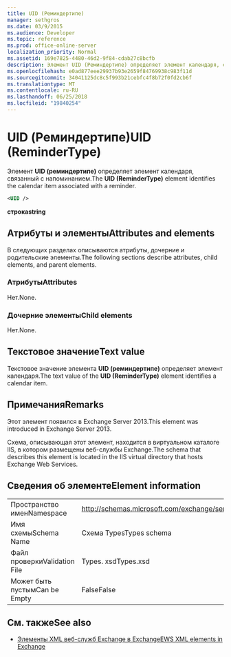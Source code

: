 ```yaml
---
title: UID (Реминдертипе)
manager: sethgros
ms.date: 03/9/2015
ms.audience: Developer
ms.topic: reference
ms.prod: office-online-server
localization_priority: Normal
ms.assetid: 169e7825-4480-46d2-9f84-cdab27c8bcfb
description: Элемент UID (Реминдертипе) определяет элемент календаря, связанный с напоминанием.
ms.openlocfilehash: e0ad877eee29937b93e2659f84769938c983f11d
ms.sourcegitcommit: 34041125dc8c5f993b21cebfc4f8b72f0fd2cb6f
ms.translationtype: MT
ms.contentlocale: ru-RU
ms.lasthandoff: 06/25/2018
ms.locfileid: "19840254"
---
```

# <a name="uid-remindertype"></a><span data-ttu-id="c2c98-103">UID (Реминдертипе)</span><span class="sxs-lookup"><span data-stu-id="c2c98-103">UID (ReminderType)</span></span>

<span data-ttu-id="c2c98-104">Элемент **UID (реминдертипе)** определяет элемент календаря, связанный с напоминанием.</span><span class="sxs-lookup"><span data-stu-id="c2c98-104">The **UID (ReminderType)** element identifies the calendar item associated with a reminder.</span></span> 
  
```XML
<UID />
```

 <span data-ttu-id="c2c98-105">**строка**</span><span class="sxs-lookup"><span data-stu-id="c2c98-105">**string**</span></span>
## <a name="attributes-and-elements"></a><span data-ttu-id="c2c98-106">Атрибуты и элементы</span><span class="sxs-lookup"><span data-stu-id="c2c98-106">Attributes and elements</span></span>

<span data-ttu-id="c2c98-107">В следующих разделах описываются атрибуты, дочерние и родительские элементы.</span><span class="sxs-lookup"><span data-stu-id="c2c98-107">The following sections describe attributes, child elements, and parent elements.</span></span>
  
### <a name="attributes"></a><span data-ttu-id="c2c98-108">Атрибуты</span><span class="sxs-lookup"><span data-stu-id="c2c98-108">Attributes</span></span>

<span data-ttu-id="c2c98-109">Нет.</span><span class="sxs-lookup"><span data-stu-id="c2c98-109">None.</span></span>
  
### <a name="child-elements"></a><span data-ttu-id="c2c98-110">Дочерние элементы</span><span class="sxs-lookup"><span data-stu-id="c2c98-110">Child elements</span></span>

<span data-ttu-id="c2c98-111">Нет.</span><span class="sxs-lookup"><span data-stu-id="c2c98-111">None.</span></span>
  
## <a name="text-value"></a><span data-ttu-id="c2c98-112">Текстовое значение</span><span class="sxs-lookup"><span data-stu-id="c2c98-112">Text value</span></span>

<span data-ttu-id="c2c98-113">Текстовое значение элемента **UID (реминдертипе)** определяет элемент календаря.</span><span class="sxs-lookup"><span data-stu-id="c2c98-113">The text value of the **UID (ReminderType)** element identifies a calendar item.</span></span> 
  
## <a name="remarks"></a><span data-ttu-id="c2c98-114">Примечания</span><span class="sxs-lookup"><span data-stu-id="c2c98-114">Remarks</span></span>

<span data-ttu-id="c2c98-115">Этот элемент появился в Exchange Server 2013.</span><span class="sxs-lookup"><span data-stu-id="c2c98-115">This element was introduced in Exchange Server 2013.</span></span>
  
<span data-ttu-id="c2c98-116">Схема, описывающая этот элемент, находится в виртуальном каталоге IIS, в котором размещены веб-службы Exchange.</span><span class="sxs-lookup"><span data-stu-id="c2c98-116">The schema that describes this element is located in the IIS virtual directory that hosts Exchange Web Services.</span></span>
  
## <a name="element-information"></a><span data-ttu-id="c2c98-117">Сведения об элементе</span><span class="sxs-lookup"><span data-stu-id="c2c98-117">Element information</span></span>

|||
|:-----|:-----|
|<span data-ttu-id="c2c98-118">Пространство имен</span><span class="sxs-lookup"><span data-stu-id="c2c98-118">Namespace</span></span>  <br/> |http://schemas.microsoft.com/exchange/services/2006/types  <br/> |
|<span data-ttu-id="c2c98-119">Имя схемы</span><span class="sxs-lookup"><span data-stu-id="c2c98-119">Schema Name</span></span>  <br/> |<span data-ttu-id="c2c98-120">Схема Types</span><span class="sxs-lookup"><span data-stu-id="c2c98-120">Types schema</span></span>  <br/> |
|<span data-ttu-id="c2c98-121">Файл проверки</span><span class="sxs-lookup"><span data-stu-id="c2c98-121">Validation File</span></span>  <br/> |<span data-ttu-id="c2c98-122">Types. xsd</span><span class="sxs-lookup"><span data-stu-id="c2c98-122">Types.xsd</span></span>  <br/> |
|<span data-ttu-id="c2c98-123">Может быть пустым</span><span class="sxs-lookup"><span data-stu-id="c2c98-123">Can be Empty</span></span>  <br/> |<span data-ttu-id="c2c98-124">False</span><span class="sxs-lookup"><span data-stu-id="c2c98-124">False</span></span>  <br/> |
   
## <a name="see-also"></a><span data-ttu-id="c2c98-125">См. также</span><span class="sxs-lookup"><span data-stu-id="c2c98-125">See also</span></span>



- [<span data-ttu-id="c2c98-126">Элементы XML веб-служб Exchange в Exchange</span><span class="sxs-lookup"><span data-stu-id="c2c98-126">EWS XML elements in Exchange</span></span>](ews-xml-elements-in-exchange.md)

